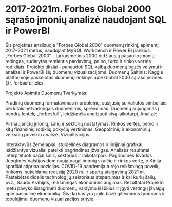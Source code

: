 # 2017-2021m. Forbes Global 2000 sąrašo įmonių analizė naudojant SQL ir PowerBI

Šis projektas analizuoja "Forbes Global 2000" duomenų rinkinį, apimantį 2017–2021 metus, naudojant MySQL Workbench ir Power BI įrankius. „Forbes Global 2000“ – tai kasmetinis 2000 didžiausių pasaulio įmonių reitingas, sudarytas remiantis pardavimų, pelno, turto ir rinkos vertės rodikliais.
Projekto tikslai - panaudoti SQL kalbą duomenų bazės valymui ir analizei ir PowerBi šių duomenų vizualizacijoms. Duomenų Šaltinis: Kaggle platformoje paskelbtas duomenų rinkinys apie Global 2000 sąrašo įmones (žr. forbesfull.xlsx.

Projekto Apimtis
Duomenų Tvarkymas:

Pradinių duomenų formatavimas ir problemų, susijusių su valiutos simboliais bei kitais netvarkingais duomenimis, sprendimas.
Duomenų sujungimas į bendrą lentelę „forbesfull“, leidžiančią analizuoti visą laikotarpį.
Analizė:

Pirmaujančių įmonių, šalių ir sektorių nustatymas.
Rinkos vertės, pelno ir kitų finansinių rodiklių pokyčių vertinimas.
Geopolitinių ir ekonominių veiksnių poveikio analizė.
Vizualizacijos:

Interaktyvūs žemėlapiai, stulpelinės diagramos ir linijiniai grafikai, leidžiantys vizualiai pateikti pagrindines įžvalgas.
Analizės rezultatai interpretuoti pagal šalis, sektorius ir laikotarpius.
Pagrindinės Išvados
Jungtinės Valstijos dominuoja pagal įmonių skaičių ir rinkos vertę, o Kinija sparčiai stiprina pozicijas.
COVID-19 pandemija turėjo reikšmingą poveikį rinkoms, sukeldama recesiją 2020 m. ir spartų atsigavimą 2021 m.
Pastebėtas didelis technologijų sektoriaus atsparumas ir kai kurių šalių, pvz., Saudo Arabijos, reikšmingas ekonominis augimas.
Rezultatai
Projekto metu pavyko išnagrinėti duomenų valdymo iššūkius ir įgyti vertingų įžvalgų apie pasaulinę ekonomiką. Šis darbas yra puiki bazė gilesniems tyrimams ir tobulėjimui duomenų vizualizacijos srityje.
